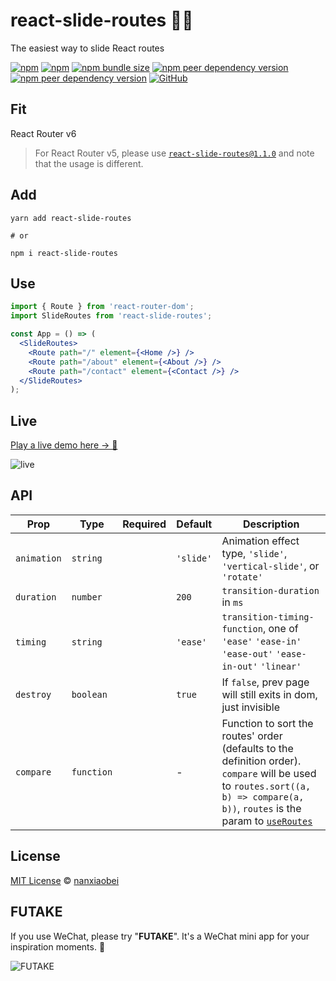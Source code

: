 # react-slide-routes 🏄‍♂️

The easiest way to slide React routes

[![npm](https://img.shields.io/npm/v/react-slide-routes.svg?style=flat-square)](https://www.npmjs.com/package/react-slide-routes)
[![npm](https://img.shields.io/npm/dt/react-slide-routes?style=flat-square)](https://www.npmtrends.com/react-slide-routes)
[![npm bundle size](https://img.shields.io/bundlephobia/minzip/react-slide-routes?style=flat-square)](https://bundlephobia.com/result?p=react-slide-routes)
[![npm peer dependency version](https://img.shields.io/npm/dependency-version/react-slide-routes/peer/react?style=flat-square)](https://github.com/facebook/react)
[![npm peer dependency version](https://img.shields.io/npm/dependency-version/react-slide-routes/peer/react-router-dom?style=flat-square)](https://github.com/remix-run/rreact-router-dom)
[![GitHub](https://img.shields.io/github/license/nanxiaobei/react-slide-routes?style=flat-square)](https://github.com/nanxiaobei/react-slide-routes/blob/main/LICENSE)

## Fit

React Router v6

> For React Router v5, please use [`react-slide-routes@1.1.0`](https://github.com/nanxiaobei/react-slide-routes/blob/367ff0dfa94c9ff3234fc55493c27e3a53996ccd/README.md) and note that the usage is different.

## Add

```shell script
yarn add react-slide-routes

# or

npm i react-slide-routes
```

## Use

```jsx
import { Route } from 'react-router-dom';
import SlideRoutes from 'react-slide-routes';

const App = () => (
  <SlideRoutes>
    <Route path="/" element={<Home />} />
    <Route path="/about" element={<About />} />
    <Route path="/contact" element={<Contact />} />
  </SlideRoutes>
);
```

## Live

[Play a live demo here → 🤳](https://codesandbox.io/s/react-slide-routes-bnzlu)

![live](live.gif)

## API

| Prop        | Type       | Required | Default   | Description                                                                                                                                                                                                                       |
| ----------- | ---------- | -------- | --------- | --------------------------------------------------------------------------------------------------------------------------------------------------------------------------------------------------------------------------------- |
| `animation` | `string`   |          | `'slide'` | Animation effect type, `'slide'`, `'vertical-slide'`, or `'rotate'`                                                                                                                                                               |
| `duration`  | `number`   |          | `200`     | `transition-duration` in `ms`                                                                                                                                                                                                     |
| `timing`    | `string`   |          | `'ease'`  | `transition-timing-function`, one of `'ease'` `'ease-in'` `'ease-out'` `'ease-in-out'` `'linear'`                                                                                                                                 |
| `destroy`   | `boolean`  |          | `true`    | If `false`, prev page will still exits in dom, just invisible                                                                                                                                                                     |
| `compare`   | `function` |          | -         | Function to sort the routes' order (defaults to the definition order). `compare` will be used to `routes.sort((a, b) => compare(a, b))`, `routes` is the param to [`useRoutes`](https://reactrouter.com/en/main/hooks/use-routes) |

## License

[MIT License](https://github.com/nanxiaobei/react-slide-routes/blob/main/LICENSE) © [nanxiaobei](https://lee.so/)

## FUTAKE

If you use WeChat, please try "**FUTAKE**". It's a WeChat mini app for your inspiration moments. 🌈

![FUTAKE](https://s3.bmp.ovh/imgs/2022/07/21/452dd47aeb790abd.png)
